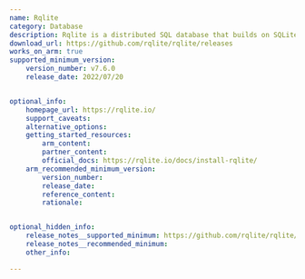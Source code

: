 ```yaml
---
name: Rqlite
category: Database
description: Rqlite is a distributed SQL database that builds on SQLite by adding replication and fault-tolerance capabilities. It delivers a robust and scalable solution for managing relational data across multiple servers.
download_url: https://github.com/rqlite/rqlite/releases
works_on_arm: true
supported_minimum_version:
    version_number: v7.6.0
    release_date: 2022/07/20


optional_info:
    homepage_url: https://rqlite.io/
    support_caveats:
    alternative_options:
    getting_started_resources:
        arm_content:
        partner_content:
        official_docs: https://rqlite.io/docs/install-rqlite/
    arm_recommended_minimum_version:
        version_number:
        release_date:
        reference_content:
        rationale:


optional_hidden_info:
    release_notes__supported_minimum: https://github.com/rqlite/rqlite/releases/tag/v7.6.0
    release_notes__recommended_minimum:
    other_info:

---
```

